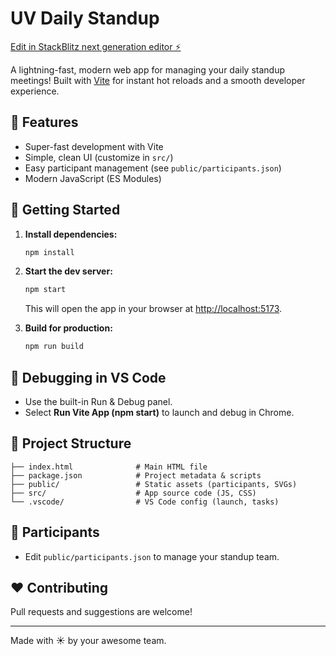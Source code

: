 # UV Daily Standup

[Edit in StackBlitz next generation editor ⚡️](https://stackblitz.com/~/github.com/KMDHIB/UVDailyStandup)

A lightning-fast, modern web app for managing your daily standup meetings! Built with [Vite](https://vitejs.dev/) for instant hot reloads and a smooth developer experience.

## 🚀 Features

- Super-fast development with Vite
- Simple, clean UI (customize in `src/`)
- Easy participant management (see `public/participants.json`)
- Modern JavaScript (ES Modules)

## 🏁 Getting Started

1. **Install dependencies:**

   ```sh
   npm install
   ```

2. **Start the dev server:**

   ```sh
   npm start
   ```

   This will open the app in your browser at [http://localhost:5173](http://localhost:5173).

3. **Build for production:**

   ```sh
   npm run build
   ```

## 🐞 Debugging in VS Code

- Use the built-in Run & Debug panel.
- Select **Run Vite App (npm start)** to launch and debug in Chrome.

## 📁 Project Structure

```text
├── index.html              # Main HTML file
├── package.json            # Project metadata & scripts
├── public/                 # Static assets (participants, SVGs)
├── src/                    # App source code (JS, CSS)
└── .vscode/                # VS Code config (launch, tasks)
```

## 👥 Participants

- Edit `public/participants.json` to manage your standup team.

## ❤️ Contributing

Pull requests and suggestions are welcome!

---

Made with ☀️ by your awesome team.